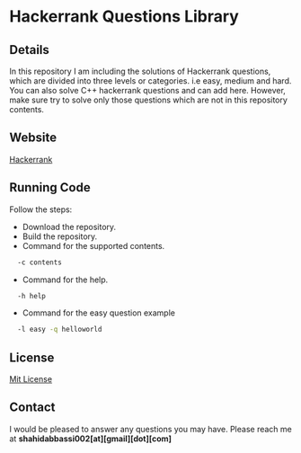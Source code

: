 
# Hackerrank Questions Library

## Details
In this repository I am including the solutions of Hackerrank questions, which are divided into three levels or categories. i.e easy, medium and hard. You can also solve C++ hackerrank questions and can add here. However, make sure try to solve only those questions which are not in this repository contents.

 ## Website
 [Hackerrank](https://www.hackerrank.com/)

## Running  Code

Follow the steps:
- Download the repository.
- Build the repository.
- Command for the supported contents.
```bash
  -c contents
```
- Command for the help.

```bash
  -h help
```
- Command for the easy question example

```bash
  -l easy -q helloworld
```
## License
[Mit License](LICENSE)
## Contact
I would be pleased to answer any questions you may have. Please reach me at **shahidabbassi002[at][gmail][dot][com]**
